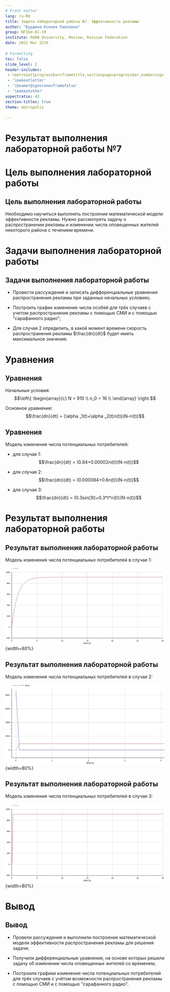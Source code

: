 ```yaml
---
# Front matter
lang: ru-RU
title: Защита лабораторной работы №7. Эффективность рекламы
author: "Бурдина Ксения Павловна"
group: NFIbd-01-19
institute: RUDN University, Moscow, Russian Federation
date: 2022 Mar 22th

# Formatting
toc: false
slide_level: 2
header-includes: 
 - \metroset{progressbar=frametitle,sectionpage=progressbar,numbering=fraction}
 - '\makeatletter'
 - '\beamer@ignorenonframefalse'
 - '\makeatother'
aspectratio: 43
section-titles: true
theme: metropolis

---
```


# Результат выполнения лабораторной работы №7

# Цель выполнения лабораторной работы 

## Цель выполнения лабораторной работы

Необходимо научиться выполнять построение математической модели эффективности рекламы. Нужно рассмотреть задачу о распространении рекламы и изменении числа оповещенных жителей некоторого района с течением времени.

# Задачи выполнения лабораторной работы

## Задачи выполнения лабораторной работы

- Провести рассуждения и записать дифференциальные уравнения распространения рекламы при заданных начальных условиях;

- Построить график изменения числа особей для трёх случаев с учетом распространения рекламы с помощью СМИ и с помощью "сарафанного радио";

- Для случая 2 определить, в какой момент времени скорость распространения рекламы $\frac{dn}{dt}$ будет иметь максимальное значение.

# Уравнения

## Уравнения

Начальные условия:
$$\left\{ 
\begin{array}{c}
N = 910 \\
n_0 = 16 \\
\end{array}
\right.$$

Основное уравнение:
$$\frac{dn}{dt} = (\alpha _1(t)+\alpha _2(t)n(t))(N-n(t))$$

## Уравнения

Модель изменения числа потенциальных потребителей:
- для случая 1:
$$\frac{dn}{dt} = (0.84+0.00002n(t))(N-n(t))$$

- для случая 2:
$$\frac{dn}{dt} = (0.000084+0.6n(t))(N-n(t))$$

- для случая 3:
$$\frac{dn}{dt} = (0.3sin(3t)+0.3*t*n(t))(N-n(t))$$

# Результат выполнения лабораторной работы

## Результат выполнения лабораторной работы

Модель изменения числа потенциальных потребителей в случае 1:

![График в случае 1](screenshots/graph_1.jpg){width=80%}

## Результат выполнения лабораторной работы

Модель изменения числа потенциальных потребителей в случае 2:

![График в случае 2](screenshots/graph_2_inc.jpg){width=80%}

## Результат выполнения лабораторной работы

Модель изменения числа потенциальных потребителей в случае 3:

![График в случае 3](screenshots/graph_3.jpg){width=80%}

# Вывод

## Вывод

- Провели рассуждения и выполнили построение математической модели эффективности распространения рекламы для решения задачи;

- Получили дифференциальные уравнения, на основе которых решили задачу об изменении числа оповещенных жителей со временем;

- Построили графики изменения числа потенциальных потребителей для трёх случаев с учётом возможности распространения рекламы с помощью СМИ и с помощью "сарафанного радио".

